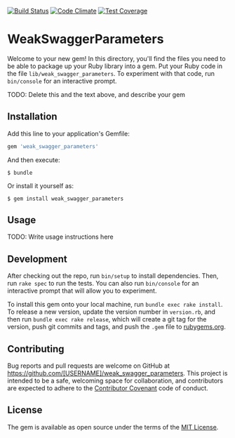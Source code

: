 [![Build Status](https://travis-ci.org/Agilefreaks/weak_swagger_parameters.svg?branch=master)](https://travis-ci.org/Agilefreaks/weak_swagger_parameters)
[![Code Climate](https://codeclimate.com/github/Agilefreaks/weak_swagger_parameters/badges/gpa.svg)](https://codeclimate.com/github/Agilefreaks/weak_swagger_parameters)
[![Test Coverage](https://codeclimate.com/github/Agilefreaks/weak_swagger_parameters/badges/coverage.svg)](https://codeclimate.com/github/Agilefreaks/weak_swagger_parameters/coverage)

# WeakSwaggerParameters

Welcome to your new gem! In this directory, you'll find the files you need to be able to package up your Ruby library into a gem. Put your Ruby code in the file `lib/weak_swagger_parameters`. To experiment with that code, run `bin/console` for an interactive prompt.

TODO: Delete this and the text above, and describe your gem

## Installation

Add this line to your application's Gemfile:

```ruby
gem 'weak_swagger_parameters'
```

And then execute:

    $ bundle

Or install it yourself as:

    $ gem install weak_swagger_parameters

## Usage

TODO: Write usage instructions here

## Development

After checking out the repo, run `bin/setup` to install dependencies. Then, run `rake spec` to run the tests. You can also run `bin/console` for an interactive prompt that will allow you to experiment.

To install this gem onto your local machine, run `bundle exec rake install`. To release a new version, update the version number in `version.rb`, and then run `bundle exec rake release`, which will create a git tag for the version, push git commits and tags, and push the `.gem` file to [rubygems.org](https://rubygems.org).

## Contributing

Bug reports and pull requests are welcome on GitHub at https://github.com/[USERNAME]/weak_swagger_parameters. This project is intended to be a safe, welcoming space for collaboration, and contributors are expected to adhere to the [Contributor Covenant](http://contributor-covenant.org) code of conduct.


## License

The gem is available as open source under the terms of the [MIT License](http://opensource.org/licenses/MIT).

